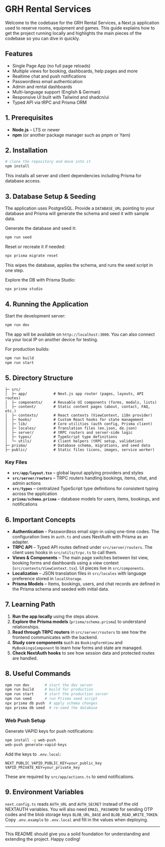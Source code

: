 # GRH Rental Services

Welcome to the codebase for the GRH Rental Services, a Next.js application used to reserve rooms, equipment and games. This guide explains how to get the project running locally and highlights the main pieces of the codebase so you can dive in quickly.

## Features

- Single Page App (no full page reloads)
- Multiple views for booking, dashboards, help pages and more
- Realtime chat and push notifications
- Passwordless email authentication
- Admin and rental dashboards
- Multi-language support (English & German)
- Responsive UI built with Tailwind and shadcn/ui
- Typed API via tRPC and Prisma ORM

## 1. Prerequisites

- **Node.js** – LTS or newer
- **npm** (or another package manager such as pnpm or Yarn)

## 2. Installation

```bash
# clone the repository and move into it
npm install
```

This installs all server and client dependencies including Prisma for database access.

## 3. Database Setup & Seeding

The application uses PostgreSQL. Provide a `DATABASE_URL` pointing to your database and Prisma will generate the schema and seed it with sample data.

Generate the database and seed it:

```bash
npm run seed
```

Reset or recreate it if needed:

```bash
npx prisma migrate reset
```

This wipes the database, applies the schema, and runs the seed script in one step.

Explore the DB with Prisma Studio:

```bash
npx prisma studio
```

## 4. Running the Application

Start the development server:

```bash
npm run dev
```

The app will be available on `http://localhost:3000`. You can also connect via your local IP on another device for testing.

For production builds:

```bash
npm run build
npm run start
```
## 5. Directory Structure

```
├─ src/
│  ├─ app/            # Next.js app router (pages, layouts, API routes)
│  ├─ components/     # Reusable UI components (forms, modals, lists)
│  ├─ content/        # Static content pages (about, contact, FAQ, etc.)
│  ├─ contexts/       # React contexts (ViewContext, i18n provider)
│  ├─ hooks/          # Custom React hooks for state management
│  ├─ lib/            # Core utilities (auth config, Prisma client)
│  ├─ locales/        # Translation files (en.json, de.json)
│  ├─ server/         # tRPC routers and server-side logic
│  ├─ types/          # TypeScript type definitions
│  └─ utils/          # Client helpers (tRPC setup, validation)
├─ prisma/            # Database schema, migrations, and seed data
├─ public/            # Static files (icons, images, service worker)
```

### Key Files

- **`src/app/layout.tsx`** – global layout applying providers and styles
- **`src/server/routers`** – TRPC routers handling bookings, items, chat, and admin actions
- **`src/types`** – centralized TypeScript type definitions for consistent typing across the application
- **`prisma/schema.prisma`** – database models for users, items, bookings, and notifications

## 6. Important Concepts

- **Authentication** – Passwordless email sign-in using one-time codes. The configuration lives in `auth.ts` and uses NextAuth with Prisma as an adapter.
- **TRPC API** – Typed API routes defined under `src/server/routers`. The client uses hooks in `src/utils/trpc.ts` to call them.
- **Views & Components** – The main page switches between list view, booking forms and dashboards using a view context (`src/contexts/ViewContext.tsx`). UI pieces live in `src/components`.
- **Localization** – JSON translation files in `src/locales` with language preference stored in `localStorage`.
- **Prisma Models** – Items, bookings, users, and chat records are defined in the Prisma schema and seeded with initial data.

## 7. Learning Path

1. **Run the app locally** using the steps above.
2. **Explore the Prisma models** (`prisma/schema.prisma`) to understand relationships.
3. **Read through TRPC routers** in `src/server/routers` to see how the frontend communicates with the backend.
4. **Study core components** such as `BookingFormView` and `MyBookingsComponent` to learn how forms and state are managed.
5. **Check NextAuth hooks** to see how session data and protected routes are handled.

## 8. Useful Commands

```bash
npm run dev       # start the dev server
npm run build     # build for production
npm run start     # start the production server
npm run seed      # run Prisma seed script
npx prisma db push  # apply schema changes
npx prisma db seed  # re-seed the database
```

### Web Push Setup

Generate VAPID keys for push notifications:

```bash
npm install -g web-push
web-push generate-vapid-keys
```

Add the keys to `.env.local`:

```
NEXT_PUBLIC_VAPID_PUBLIC_KEY=your_public_key
VAPID_PRIVATE_KEY=your_private_key
```

These are required by `src/app/actions.ts` to send notifications.

## 9. Environment Variables

`next.config.ts` reads `AUTH_URL` and `AUTH_SECRET` instead of the old NEXTAUTH variables. You will also need `EMAIL_PASSWORD` for sending OTP codes and the blob storage keys `BLOB_URL_BASE` and `BLOB_READ_WRITE_TOKEN`. Copy `.env.example` to `.env.local` and fill in the values when deploying.

---

This README should give you a solid foundation for understanding and extending the project. Happy coding!
